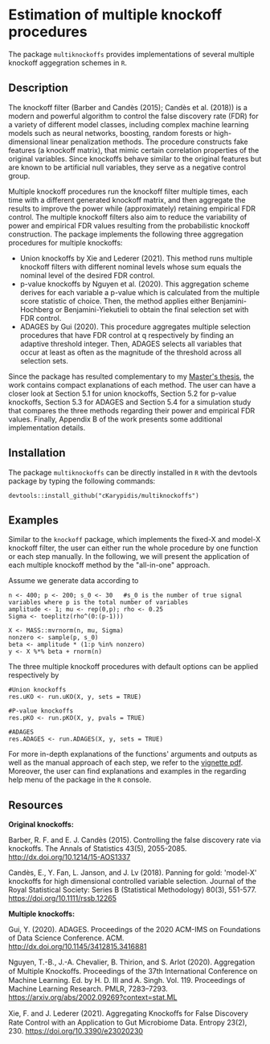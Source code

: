 # Estimation of multiple knockoff procedures
The package `multiknockoffs` provides implementations of several multiple knockoff aggegration schemes in `R`. 

## Description
The knockoff filter (Barber and Candès (2015); Candès et al. (2018)) is a modern and powerful algorithm to control the false discovery rate (FDR) for a variety of different model classes, including complex machine learning models such as neural networks, boosting, random forests or high-dimensional linear penalization methods. The procedure constructs fake features (a knockoff matrix), that mimic certain correlation properties of the original variables. Since knockoffs behave similar to the original
features but are known to be artificial null variables, they serve as a negative control
group.

Multiple knockoff procedures run the knockoff filter multiple times, each time with a different generated knockoff matrix, and then aggregate the results to improve the power while (approximately) retaining empirical FDR control. The multiple knockoff filters also aim to reduce the variability of power and empirical FDR values resulting from the probabilistic knockoff construction. The package implements the following three aggregation procedures for multiple knockoffs:
- Union knockoffs by Xie and Lederer (2021). This method runs multiple knockoff filters with different nominal levels whose sum equals the nominal level of the desired FDR control.
- p-value knockoffs by Nguyen et al. (2020). This aggregation scheme derives for each variable a p-value which is calculated from the multiple score statistic of choice. Then, the method applies either Benjamini-Hochberg or Benjamini-Yiekutieli to obtain the final selection set with FDR control.
- ADAGES by Gui (2020). This procedure aggregates multiple selection procedures that have FDR control at q respectively by finding an adaptive threshold integer. Then, ADAGES selects all variables that occur at least as often as the magnitude of the threshold across all selection sets.

Since the package has resulted complementary to my [Master's thesis](documentations/Masterthesis.pdf), the work contains compact explanations of each method. The user can have a closer look at Section 5.1 for union knockoffs, Section 5.2 for p-value knockoffs, Section 5.3 for ADAGES and Section 5.4 for a simulation study that compares the three methods regarding their power and empirical FDR values. Finally, Appendix B of the work presents some additional implementation details.

## Installation
The package `multiknockoffs` can be directly installed in `R` with the devtools package by typing the following commands:
```
devtools::install_github("cKarypidis/multiknockoffs")
```

## Examples
Similar to the `knockoff` package, which implements the fixed-X and model-X knockoff filter, the user can either run the whole procedure by one function or each step manually.
In the following, we will present the application of each multiple knockoff method by the "all-in-one" approach. 

Assume we generate data according to
```
n <- 400; p <- 200; s_0 <- 30   #s_0 is the number of true signal variables where p is the total number of variables
amplitude <- 1; mu <- rep(0,p); rho <- 0.25
Sigma <- toeplitz(rho^(0:(p-1)))

X <- MASS::mvrnorm(n, mu, Sigma)
nonzero <- sample(p, s_0)
beta <- amplitude * (1:p %in% nonzero)
y <- X %*% beta + rnorm(n)
```
The three multiple knockoff procedures with default options can be applied respectively by

```
#Union knockoffs
res.uKO <- run.uKO(X, y, sets = TRUE)

#P-value knockoffs
res.pKO <- run.pKO(X, y, pvals = TRUE)

#ADAGES
res.ADAGES <- run.ADAGES(X, y, sets = TRUE)
```

For more in-depth explanations of the functions' arguments and outputs as well as the manual approach of each step, we refer to the [vignette pdf](documentations/vignette.pdf). Moreover, the user can find explanations and examples in the regarding help menu of the package in the `R` console. 

## Resources

**Original knockoffs:**

Barber, R. F. and E. J. Candès (2015). Controlling the false discovery rate via knockoffs.
The Annals of Statistics 43(5), 2055-2085.
http://dx.doi.org/10.1214/15-AOS1337

Candès, E., Y. Fan, L. Janson, and J. Lv (2018). Panning for gold: 'model-X' knockoffs for
high dimensional controlled variable selection. Journal of the Royal Statistical Society:
Series B (Statistical Methodology) 80(3), 551-577.
https://doi.org/10.1111/rssb.12265


**Multiple knockoffs:**

Gui, Y. (2020). ADAGES. Proceedings of the 2020 ACM-IMS on Foundations of Data
Science Conference. ACM.
http://dx.doi.org/10.1145/3412815.3416881

Nguyen, T.-B., J.-A. Chevalier, B. Thirion, and S. Arlot (2020). Aggregation of Multiple
Knockoﬀs. Proceedings of the 37th International Conference on Machine Learning. Ed.
by H. D. III and A. Singh. Vol. 119. Proceedings of Machine Learning Research. PMLR,
7283–7293.
https://arxiv.org/abs/2002.09269?context=stat.ML

Xie, F. and J. Lederer (2021). Aggregating Knockoﬀs for False Discovery Rate Control
with an Application to Gut Microbiome Data. Entropy 23(2), 230. 
https://doi.org/10.3390/e23020230
